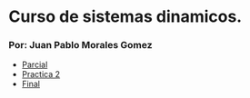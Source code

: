 # Curso de sistemas dinamicos.
### Por: Juan Pablo Morales Gomez

- [Parcial](https://github.com/JuanMorales4619/SistemasDinamicos/tree/main/Parcial)
- [Practica 2](https://github.com/JuanMorales4619/SistemasDinamicos/tree/main/Practica)
- [Final](https://github.com/JuanMorales4619/SistemasDinamicos/tree/main/Final)